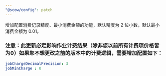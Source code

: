 ```yaml
---
"@scow/config": patch
---
```


增加配置消费记录精度、最小消费金额的功能，默认精度为 2 位小数，默认最小消费金额为 0.01。
### 注意：此更新必定影响作业计费结果（除非您以前所有计费项价格皆为0）如果您不想更改之前的版本中的计费逻辑，需要增加配置如下：

```yaml title="config/mis.yaml"
jobChargeDecimalPrecision: 3
jobMinCharge : 0
```
